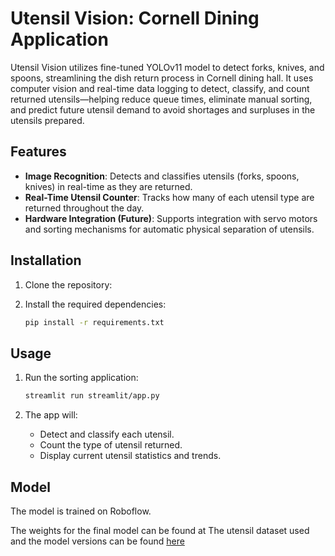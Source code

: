 # Utensil Vision: Cornell Dining Application

Utensil Vision utilizes fine-tuned YOLOv11 model to detect forks, knives, and spoons, streamlining the dish return process in Cornell dining hall. It uses computer vision and real-time data logging to detect, classify, and count returned utensils—helping reduce queue times, eliminate manual sorting, and predict future utensil demand to avoid shortages and surpluses in the utensils prepared.

## Features

- **Image Recognition**: Detects and classifies utensils (forks, spoons, knives) in real-time as they are returned.
- **Real-Time Utensil Counter**: Tracks how many of each utensil type are returned throughout the day.
- **Hardware Integration (Future)**: Supports integration with servo motors and sorting mechanisms for automatic physical separation of utensils.

## Installation

1. Clone the repository:

2. Install the required dependencies:

    ```bash
    pip install -r requirements.txt
    ```

## Usage

1. Run the sorting application:

    ```bash
    streamlit run streamlit/app.py
    ```

3. The app will:
   - Detect and classify each utensil.
   - Count the type of utensil returned.
   - Display current utensil statistics and trends.

## Model

The model is trained on Roboflow.

The weights for the final model can be found at 
The utensil dataset used and the model versions can be found [here](https://app.roboflow.com/genai-gkvsb/utensils-jabsv/models)